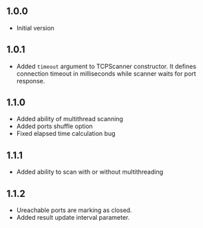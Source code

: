## 1.0.0

- Initial version

## 1.0.1

- Added `timeout` argument to TCPScanner constructor. It defines connection timeout in milliseconds while scanner waits for port response.

## 1.1.0
- Added ability of multithread scanning
- Added ports shuffle option
- Fixed elapsed time calculation bug

## 1.1.1
- Added ability to scan with or without multithreading

## 1.1.2
- Ureachable ports are marking as closed.
- Added result update interval parameter.